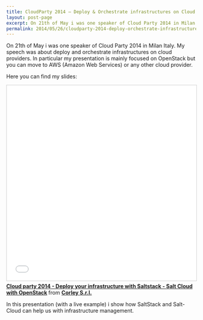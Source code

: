 ```yaml
---
title: CloudParty 2014 – Deploy & Orchestrate infrastructures on Cloud Providers
layout: post-page
excerpt: On 21th of May i was one speaker of Cloud Party 2014 in Milan Italy. My speech was about deploy and orchestrate infrastructures on cloud providers. In particular my presentation is mainly focused on OpenStack but you can move to AWS (Amazon Web Services) or any other cloud provider.
permalink: 2014/05/26/cloudparty-2014-deploy-orchestrate-infrastructures-on-cloud-providers/
---
```

On 21th of May i was one speaker of Cloud Party 2014 in Milan Italy. My speech was about deploy and orchestrate infrastructures on cloud providers. In particular my presentation is mainly focused on OpenStack but you can move to AWS (Amazon Web Services) or any other cloud provider.

Here you can find my slides:

<div class="row text-center">
<iframe src="//www.slideshare.net/slideshow/embed_code/35092188" width="640" height="520" frameborder="0" marginwidth="0" marginheight="0" scrolling="no" style="border:1px solid #CCC; border-width:1px; margin-bottom:5px; max-width: 100%;" allowfullscreen> </iframe> <div style="margin-bottom:5px"> <strong> <a href="//www.slideshare.net/corleycloud/cloud-party-2014-deploy-your-infrastructure-with-salt-cloud" title="Cloud party 2014 - Deploy your infrastructure with Saltstack - Salt Cloud with OpenStack" target="_blank">Cloud party 2014 - Deploy your infrastructure with Saltstack - Salt Cloud with OpenStack</a> </strong> from <strong><a href="//www.slideshare.net/corleycloud" target="_blank">Corley S.r.l.</a></strong> </div>
</div>

In this presentation (with a live example) i show how SaltStack and Salt-Cloud can help us with infrastructure management.
